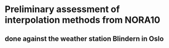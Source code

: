 Preliminary assessment of interpolation methods from NORA10
===========================================================

done against the weather station Blindern in Oslo
------------------------





